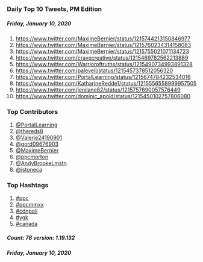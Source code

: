 ### Daily Top 10 Tweets, PM Edition
##### Friday, January 10, 2020
 1) https://www.twitter.com/MaximeBernier/status/1215744213150846977
 2) https://www.twitter.com/MaximeBernier/status/1215760234314158083
 3) https://www.twitter.com/MaximeBernier/status/1215755021071134723
 4) https://www.twitter.com/cravecreative/status/1215469782562213889
 5) https://www.twitter.com/Warrioroftruths/status/1215490734993891328
 6) https://www.twitter.com/palevell/status/1215457378512056320
 7) https://www.twitter.com/PortalLearning/status/1215674784232534016
 8) https://www.twitter.com/KatharineRedde1/status/1215556558999957505
 9) https://www.twitter.com/jenilane82/status/1215757690057576449
10) https://www.twitter.com/dominic_apold/status/1215450102757806080

### Top Contributors
  1) [@PortalLearning](https://www.twitter.com/PortalLearning)
  2) [@thereds8](https://www.twitter.com/thereds8)
  3) [@Valerie24190901](https://www.twitter.com/Valerie24190901)
  4) [@gord09676903](https://www.twitter.com/gord09676903)
  5) [@MaximeBernier](https://www.twitter.com/MaximeBernier)
  6) [@ppcmorton](https://www.twitter.com/ppcmorton)
  7) [@AndyBrookeLmstn](https://www.twitter.com/AndyBrookeLmstn)
  8) [@istoneca](https://www.twitter.com/istoneca)


### Top Hashtags

  1) [#ppc](https://www.twitter.com/hashtag/ppc)
  2) [#ppcmmxx](https://www.twitter.com/hashtag/ppcmmxx)
  3) [#cdnpoli](https://www.twitter.com/hashtag/cdnpoli)
  4) [#ygk](https://www.twitter.com/hashtag/ygk)
  5) [#canada](https://www.twitter.com/hashtag/canada)

##### Count: 78	version: 1.19.132
##### Friday, January 10, 2020

